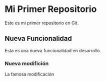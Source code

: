   # Mi Primer Repositorio
  Este es mi primer repositorio en Git.
  ## Nueva Funcionalidad
  Esta es una nueva funcionalidad en desarrollo.
  ### Nueva modifición
  La famosa modificación 
     